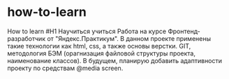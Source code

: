# how-to-learn
How to learn
#H1 Научиться учиться
Работа на курсе Фронтенд-разработчик от "Яндекс.Практикум". 
В данном проекте применены такие технологии как html, css, а также основы верстки. GIT, методология БЭМ (орагнизация файловой структуры проекта, наименование классов).
В будущем, планирую добавить адаптивности проекту по средствам @media screen.
